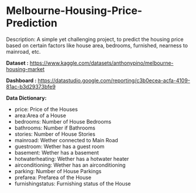 # Melbourne-Housing-Price-Prediction
Description: A simple yet challenging project, to predict the housing price based on certain factors like house area, bedrooms, furnished, nearness to mainroad, etc.

<b>Dataset :</b> <a>https://www.kaggle.com/datasets/anthonypino/melbourne-housing-market</a>

<b>Dashboard :</b> <a>https://datastudio.google.com/reporting/c3b0ecea-acfa-4109-81ac-b3d29373bfe9<a/>

<b>Data Dictionary:</b>

- price: Price of the Houses
- area:Area of a House
- bedrooms: Number of House Bedrooms
- bathrooms: Number if Bathrooms
- stories: Number of House Stories
- mainroad: Wether connected to Main Road
- guestroom: Wether has a guest room
- basement: Wether has a basement
- hotwaterheating: Wether has a hotwater heater
- airconditioning: Wether has an airconditioning
- parking: Number of House Parkings
- prefarea: Prefarea of the House
- furnishingstatus: Furnishing status of the House
